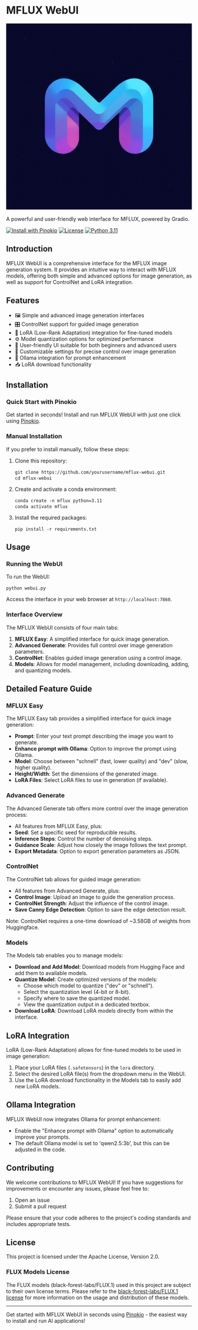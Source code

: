 # MFLUX WebUI

![MFLUX WebUI Logo](logo.png)

A powerful and user-friendly web interface for MFLUX, powered by Gradio.

[![Install with Pinokio](https://img.shields.io/badge/Install%20with-Pinokio-blue)](https://pinokio.computer)
[![License](https://img.shields.io/badge/License-Apache%202.0-blue.svg)](https://opensource.org/licenses/Apache-2.0)
[![Python 3.11](https://img.shields.io/badge/python-3.11-blue.svg)](https://www.python.org/downloads/release/python-3110/)

## Introduction

MFLUX WebUI is a comprehensive interface for the MFLUX image generation system. It provides an intuitive way to interact with MFLUX models, offering both simple and advanced options for image generation, as well as support for ControlNet and LoRA integration.

## Features

- 🖼️ Simple and advanced image generation interfaces
- 🎛️ ControlNet support for guided image generation
- 🧠 LoRA (Low-Rank Adaptation) integration for fine-tuned models
- ⚙️ Model quantization options for optimized performance
- 🌈 User-friendly UI suitable for both beginners and advanced users
- 🔧 Customizable settings for precise control over image generation
- 🤖 Ollama integration for prompt enhancement
- 📥 LoRA download functionality

## Installation

### Quick Start with Pinokio

Get started in seconds! Install and run MFLUX WebUI with just one click using [Pinokio](https://pinokio.computer).

### Manual Installation

If you prefer to install manually, follow these steps:

1. Clone this repository:
   ```
   git clone https://github.com/yourusername/mflux-webui.git
   cd mflux-webui
   ```

2. Create and activate a conda environment:
   ```
   conda create -n mflux python=3.11
   conda activate mflux
   ```

3. Install the required packages:
   ```
   pip install -r requirements.txt
   ```

## Usage

### Running the WebUI

To run the WebUI:

```
python webui.py
```

Access the interface in your web browser at `http://localhost:7860`.

### Interface Overview

The MFLUX WebUI consists of four main tabs:

1. **MFLUX Easy**: A simplified interface for quick image generation.
2. **Advanced Generate**: Provides full control over image generation parameters.
3. **ControlNet**: Enables guided image generation using a control image.
4. **Models**: Allows for model management, including downloading, adding, and quantizing models.

## Detailed Feature Guide

### MFLUX Easy

The MFLUX Easy tab provides a simplified interface for quick image generation:

- **Prompt**: Enter your text prompt describing the image you want to generate.
- **Enhance prompt with Ollama**: Option to improve the prompt using Ollama.
- **Model**: Choose between "schnell" (fast, lower quality) and "dev" (slow, higher quality).
- **Height/Width**: Set the dimensions of the generated image.
- **LoRA Files**: Select LoRA files to use in generation (if available).

### Advanced Generate

The Advanced Generate tab offers more control over the image generation process:

- All features from MFLUX Easy, plus:
- **Seed**: Set a specific seed for reproducible results.
- **Inference Steps**: Control the number of denoising steps.
- **Guidance Scale**: Adjust how closely the image follows the text prompt.
- **Export Metadata**: Option to export generation parameters as JSON.

### ControlNet

The ControlNet tab allows for guided image generation:

- All features from Advanced Generate, plus:
- **Control Image**: Upload an image to guide the generation process.
- **ControlNet Strength**: Adjust the influence of the control image.
- **Save Canny Edge Detection**: Option to save the edge detection result.

Note: ControlNet requires a one-time download of ~3.58GB of weights from Huggingface.

### Models

The Models tab enables you to manage models:

- **Download and Add Model**: Download models from Hugging Face and add them to available models.
- **Quantize Model**: Create optimized versions of the models:
  - Choose which model to quantize ("dev" or "schnell").
  - Select the quantization level (4-bit or 8-bit).
  - Specify where to save the quantized model.
  - View the quantization output in a dedicated textbox.
- **Download LoRA**: Download LoRA models directly from within the interface.

## LoRA Integration

LoRA (Low-Rank Adaptation) allows for fine-tuned models to be used in image generation:

1. Place your LoRA files (`.safetensors`) in the `lora` directory.
2. Select the desired LoRA file(s) from the dropdown menu in the WebUI.
3. Use the LoRA download functionality in the Models tab to easily add new LoRA models.

## Ollama Integration

MFLUX WebUI now integrates Ollama for prompt enhancement:

- Enable the "Enhance prompt with Ollama" option to automatically improve your prompts.
- The default Ollama model is set to 'qwen2.5:3b', but this can be adjusted in the code.

## Contributing

We welcome contributions to MFLUX WebUI! If you have suggestions for improvements or encounter any issues, please feel free to:

1. Open an issue
2. Submit a pull request

Please ensure that your code adheres to the project's coding standards and includes appropriate tests.

## License

This project is licensed under the Apache License, Version 2.0.

### FLUX Models License

The FLUX models (black-forest-labs/FLUX.1) used in this project are subject to their own license terms. Please refer to the [black-forest-labs/FLUX.1 license](https://huggingface.co/black-forest-labs/FLUX.1/blob/main/LICENSE.md) for more information on the usage and distribution of these models.

---

Get started with MFLUX WebUI in seconds using [Pinokio](https://pinokio.computer) - the easiest way to install and run AI applications!